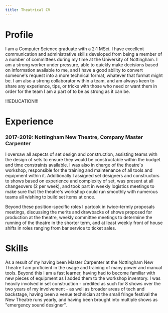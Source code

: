 ```yaml
---
title: Theatrical CV
---
```


# Profile
I am a Computer Science graduate with a 2:1 MSci.
I have excellent communication and administrative skills developed from being a member of a number of committees during my time at the University of Nottingham.
I am a strong worker under pressure, able to quickly make decisions based on information available to me, and I have a good ability to convert someone's request into a more technical format, whatever that format might be.
I am also a strong collaborator within a team, and am always keen to share any experience, tips, or tricks with those who need or want them in order for the team I am a part of to be as strong as it can be.

!!!EDUCATION!!!

# Experience

### 2017-2019: Nottingham New Theatre, Company Master Carpenter

I oversaw all aspects of set design and construction, assisting teams with the design of sets to ensure they would be constructable within the budget and time constraints available.
I was also in charge of the theatre's workshop, responsible for the training and maintenance of all tools and equipment within it.
Additionally I assigned set designers and constructors to shows based on experience and complexity of set, was present at all changeovers (2 per week), and took part in weekly logistics meetings to make sure that the theatre's workshop could run smoothly with numerous teams all wishing to build set items at once.

Beyond these position-specific roles I partook in twice-termly proposals meetings, discussing the merits and drawbacks of shows proposed for production at the theatre, weekly committee meetings to determine the running of the theatre in the shorter term, and at least weekly front of house shifts in roles ranging from bar service to ticket sales.

# Skills
As a result of my having been Master Carpenter at the Nottingham New Theatre I am proficient in the usage and training of many power and manual tools.
Beyond this I am a fast learner, having had to become familiar with new pieces of equipment as I added them to the workshop inventory.
I was heavily involved in set construction - credited as such for 8 shows over the two years of my involvement - as well as broader areas of tech and backstage, having been a venue technician at the small fringe festival the New Theatre runs yearly, and having been brought into multiple shows as "emergency sound designer".
